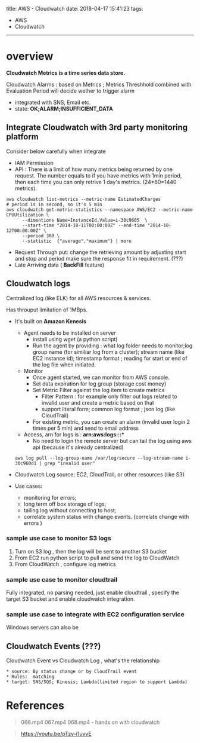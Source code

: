 title: AWS - Cloudwatch
date: 2018-04-17 15:41:23
tags:
- AWS
- Cloudwatch
---

# overview

__Cloudwatch Metrics is a time series data store.__

Cloudwatch Alarms : based on Metrics ; Metrics Threshhold combined with Evaluation Period will decide wether to trigger alarm
  * integrated with SNS, Email etc.
  * state: __OK;ALARM;INSUFFICIENT_DATA__



## Integrate Cloudwatch with 3rd party monitoring platform

Consider below carefully when integrate

* IAM Permission
* API :  There is a limit of how many metrics being returned by one request. The number equals to if you have metrics with 1min period, then each time you can only retrive 1 day's metrics. (24*60=1440 metrics).

```shell
aws cloudwatch list-metrics --metric-name EstimatedCharges
# period is in second, so it's 5 min
aws cloudwatch get-metric-statistics --namespace AWS/EC2 --metric-name CPUUtilization \
      --dimentions Name=InstanceId,Value=i-30c9605  \
      --start-time "2014-10-11T00:00:00Z" --end-time "2014-10-12T00:00:00Z" \
      --period 300 \
      --statistic  {"average","maximum"} | more
```

* Request Through put: change the retrieving amount by adjusting start and stop and period make sure the response fit in requirement. (???)
* Late Arriving data ( __BackFill__ feature)



## Cloudwatch logs

Centralized log (like ELK) for all AWS resources & services.

Has throuput limitation of 1MBps.

* It's built on __Amazon Kenesis__
  * Agent needs to be installed on server
    * install using wget (a python script)
    * Run the agent by providing : what log folder needs to monitor;log group name (for similiar log from a cluster); stream name (like EC2 instance id); timestamp format ; reading for start or end of the log file when initiated.
  * Monitor
    * Once agent started, we can monitor from AWS console.
    * Set data expiration for log group (storage cost money)
    * Set Metric Filter against the log item to create metrics
      * Filter Pattern : for example only filter out logs related to invalid user and create a metric based on that
      * support literal form; common log format ; json log (like CloudTrail)
    * For existing metric, you can create an alarm (invalid user login 2 times per 5 min) and send to email address
  * Access, arn for logs is : __arn:aws:logs:*:*:*__
    * No need to login the remote server but can tail the log using aws api (because it's already centralized)
  ```
  aws log pull --log-group-name /var/log/secure --log-stream-name i-30c960d1 | grep "invalid user"
  ```

* Cloudwatch Log source: EC2, CloudTrail, or other resources (like S3)
* Use cases:
  * monitoring for errors;
  * long term off box storage of logs;
  * tailing log without connecting to host;
  * correlate system status with change events. (correlate change with errors )


### sample use case to monitor S3 logs

1) Turn on S3 log , then the log will be sent to another S3 bucket
2) From EC2 run python script to pull and send the log to CloudWatch
3) From CloudWatch , configure log metrics

### sample use case to monitor cloudtrail

Fully integrated, no parsing needed, just enable cloudtrail , specify the target S3 bucket and enable cloudwatch integration.


### sample use case to integrate with EC2 configuration service

Windows servers can also be


## Cloudwatch Events (???)

Cloudwatch Event vs Cloudwatch Log , what's the relationship

    * source: By status change or by CloudTrail event
    * Rules:  matching
    * target: SNS/SQS; Kinesis; Lambda(limited region to support Lambda)

# References

> 066.mp4 067.mp4
> 068.mp4 - hands on with cloudwatch

> https://youtu.be/pTzv-i1uvvE
